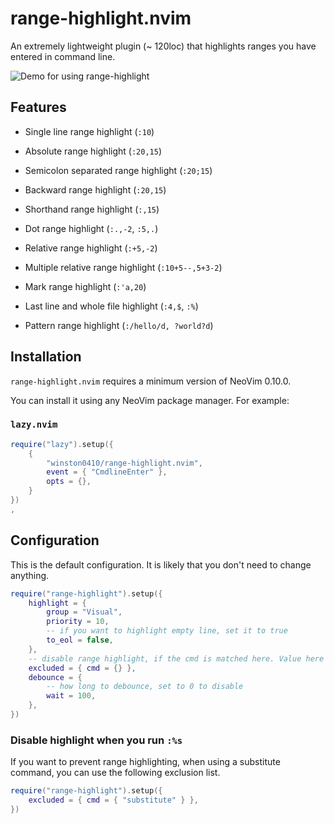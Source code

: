 # range-highlight.nvim

An extremely lightweight plugin (~ 120loc) that highlights ranges you have entered in command line.

![Demo for using range-highlight](./demo.gif)

## Features

- Single line range highlight (`:10`)

- Absolute range highlight (`:20,15`)

- Semicolon separated range highlight (`:20;15`)

- Backward range highlight (`:20,15`)

- Shorthand range highlight (`:,15`)

- Dot range highlight (`:.,-2`, `:5,.`)

- Relative range highlight (`:+5,-2`)

- Multiple relative range highlight (`:10+5--,5+3-2`)

- Mark range highlight (`:'a,20`)

- Last line and whole file highlight (`:4,$`, `:%`)

- Pattern range highlight (`:/hello/d, ?world?d`)

## Installation

`range-highlight.nvim` requires a minimum version of NeoVim 0.10.0.

You can install it using any NeoVim package manager. For example:

### `lazy.nvim`

```lua
require("lazy").setup({
    {
        "winston0410/range-highlight.nvim",
        event = { "CmdlineEnter" },
        opts = {},
    }
})
,
```

## Configuration

This is the default configuration. It is likely that you don't need to change anything.

```lua
require("range-highlight").setup({ 
	highlight = {
		group = "Visual",
		priority = 10,
		-- if you want to highlight empty line, set it to true
		to_eol = false,
	},
	-- disable range highlight, if the cmd is matched here. Value here does not accept shorthand
	excluded = { cmd = {} },
	debounce = {
		-- how long to debounce, set to 0 to disable
		wait = 100,
	},
})
```

### Disable highlight when you run `:%s`

If you want to prevent range highlighting, when using a substitute command, you can use the following exclusion list.

```lua
require("range-highlight").setup({ 
	excluded = { cmd = { "substitute" } },
})
```

